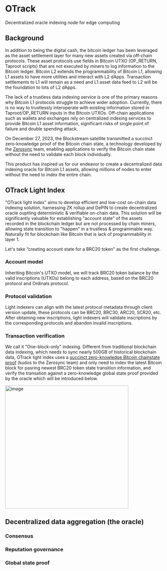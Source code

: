 # OTrack
Decentralized oracle indexing node for edge computing
## Background
In addition to being the digital cash, the bitcoin ledger has been leveraged as the asset settlement layer for many new assets created via off-chain protocols. These asset protocols use fields in Bitcoin UTXO (OP_RETURN, Taproot scripts) that are not executed by miners to log information to the Bitcoin ledger. Bitcoin L2 extends the programmability of Bitcoin L1, allowing L1 assets to have more utilities and interact with L2 dApps. Transaction settlements to L1 will remain as a need and L1 asset data feed to L2 will be the foundation to lots of L2 dApps.

The lack of a trustless data indexing service is one of the primary reasons why Bitcoin L1 protocols struggle to achieve wider adoption. Currently, there is no way to trustlessly interoperate with existing information stored in Taproot/OP_RETURN inputs in the Bitcoin UTXOs. Off-chain applications such as wallets and exchanges rely on centralized indexing services to provide Bitcoin L1 asset information, significant risks of single point of failure and double spending attack.

On December 27, 2023, the Blockstream satellite transmitted a succinct zero-knowledge proof of the Bitcoin chain state, a technology developed by the [Zerosync](https://zerosync.org/) team, enabling applications to verify the Bitcoin chain state without the need to validate each block individually.

This product has inspired us for our endeavor to create a decentralized data indexing oracle for Bitcoin L1 assets, allowing millions of nodes to enter without the need to index the entire chain.

## OTrack Light Index
"OTrack light index" aims to develop efficient and low-cost on-chain data indexing solution, harnessing ZK rollup and DePIN to create decentralized oracle ouptting deterministic & verifiable on-chain data. This solution will be significantly valuable for establishing "account state" of the assets recorded in the blockchain ledger but are not processed by chain miners, allowing state transition to "happen" in a trustless & programmable way. Naturally fit for blockchain like Bitcoin that is lack of programmability in layer 1.

Let's take “creating account state for a BRC20 token" as the first challenge.

### Account model
Inheriting Bitcoin's UTXO model, we will track BRC20 token balance by the valid inscriptions (UTXOs) belong to each address, based on the BRC20 protocol and Ordinals protocol.

### Protocol validation
Light indexers can align with the latest protocol metadata through client version update, these protocols can be BRC20, BRC30, ARC20, SCR20, etc. After obtaining new inscriptions, light indexers will validate inscriptions by the corresponding protocols and abandon invalid inscriptions.

### Transaction verification
We call it "One-block-only" indexing. Different from traditional blockchain data indexing, which needs to sync nearly 500GB of historical blockchain data, OTrack light index uses a [succinct zero-knowledge Bitcoin chainstate proof](https://zerosync.org/zerosync.pdf) (kudos to the Zerosync team) and only need to index the latest Bitcoin block for pasring newest BRC20 token state transition information, and verify the transation against a zero-knowledge global state proof provided by the oracle which will be introduced below.

<img width="395" alt="image" src="https://github.com/OTrack-Oracle/Otrack/assets/86393764/549ad370-bade-4665-9cc5-f60f12b977bb">


## Decentralized data aggregation (the oracle)

### Consensus
### Reputation governance
### Global state proof
